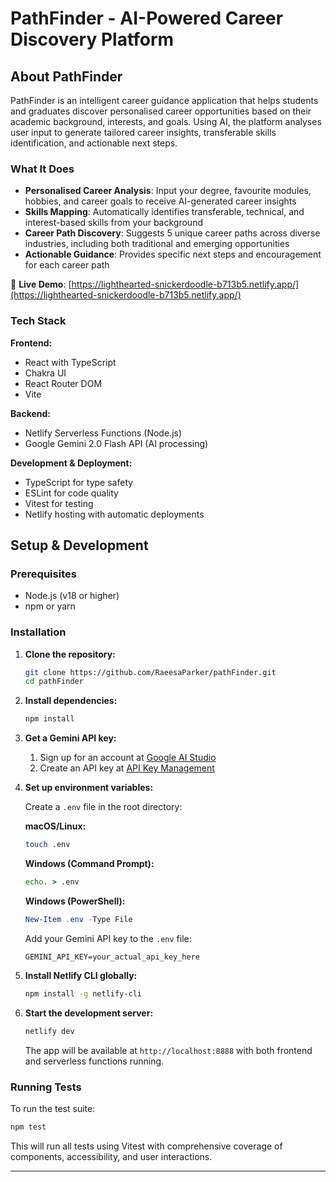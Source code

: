 # PathFinder - AI-Powered Career Discovery Platform

## About PathFinder

PathFinder is an intelligent career guidance application that helps students and graduates discover personalised career opportunities based on their academic background, interests, and goals. Using AI, the platform analyses user input to generate tailored career insights, transferable skills identification, and actionable next steps.

### What It Does

- **Personalised Career Analysis**: Input your degree, favourite modules, hobbies, and career goals to receive AI-generated career insights
- **Skills Mapping**: Automatically identifies transferable, technical, and interest-based skills from your background
- **Career Path Discovery**: Suggests 5 unique career paths across diverse industries, including both traditional and emerging opportunities
- **Actionable Guidance**: Provides specific next steps and encouragement for each career path

🚀 **Live Demo**: [https://lighthearted-snickerdoodle-b713b5.netlify.app/](https://lighthearted-snickerdoodle-b713b5.netlify.app/)

### Tech Stack

**Frontend:**

- React with TypeScript
- Chakra UI
- React Router DOM
- Vite

**Backend:**

- Netlify Serverless Functions (Node.js)
- Google Gemini 2.0 Flash API (AI processing)

**Development & Deployment:**

- TypeScript for type safety
- ESLint for code quality
- Vitest for testing
- Netlify hosting with automatic deployments

## Setup & Development

### Prerequisites

- Node.js (v18 or higher)
- npm or yarn

### Installation

1. **Clone the repository:**

   ```bash
   git clone https://github.com/RaeesaParker/pathFinder.git
   cd pathFinder
   ```

2. **Install dependencies:**

   ```bash
   npm install
   ```

3. **Get a Gemini API key:**

   1. Sign up for an account at [Google AI Studio](https://aistudio.google.com/)
   2. Create an API key at [API Key Management](https://aistudio.google.com/app/apikey)

4. **Set up environment variables:**

   Create a `.env` file in the root directory:

   **macOS/Linux:**

   ```bash
   touch .env
   ```

   **Windows (Command Prompt):**

   ```cmd
   echo. > .env
   ```

   **Windows (PowerShell):**

   ```powershell
   New-Item .env -Type File
   ```

   Add your Gemini API key to the `.env` file:

   ```
   GEMINI_API_KEY=your_actual_api_key_here
   ```

5. **Install Netlify CLI globally:**

   ```bash
   npm install -g netlify-cli
   ```

6. **Start the development server:**

   ```bash
   netlify dev
   ```

   The app will be available at `http://localhost:8888` with both frontend and serverless functions running.

### Running Tests

To run the test suite:

```bash
npm test
```

This will run all tests using Vitest with comprehensive coverage of components, accessibility, and user interactions.

---
